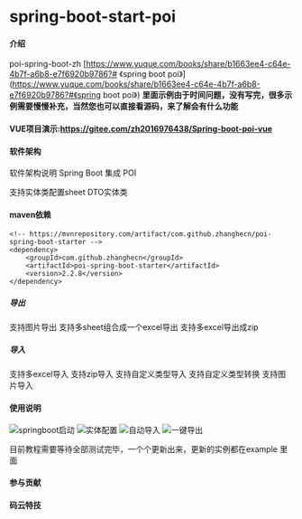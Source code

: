 # spring-boot-start-poi

#### 介绍
poi-spring-boot-zh [https://www.yuque.com/books/share/b1663ee4-c64e-4b7f-a6b8-e7f6920b9786?# 《spring boot poi》](https://www.yuque.com/books/share/b1663ee4-c64e-4b7f-a6b8-e7f6920b9786?#《spring boot poi》)
 **里面示例由于时间问题，没有写完，很多示例需要慢慢补充，当然您也可以直接看源码，来了解会有什么功能** 
#### VUE项目演示:https://gitee.com/zh2016976438/Spring-boot-poi-vue
#### 软件架构
软件架构说明
Spring Boot 集成 POI


支持实体类配置sheet DTO实体类
####  maven依赖


```
<!-- https://mvnrepository.com/artifact/com.github.zhanghecn/poi-spring-boot-starter -->
<dependency>
    <groupId>com.github.zhanghecn</groupId>
    <artifactId>poi-spring-boot-starter</artifactId>
    <version>2.2.8</version>
</dependency>

```



##### 导出
支持图片导出
支持多sheet组合成一个excel导出
支持多excel导出成zip

##### 导入
支持多excel导入
支持zip导入
支持自定义类型导入
支持自定义类型转换
支持图片导入



#### 使用说明
![springboot启动](https://images.gitee.com/uploads/images/2020/0612/225342_d99139ac_2220484.png "springBootApplication.png")
![实体配置](https://images.gitee.com/uploads/images/2020/0612/225359_832f32b8_2220484.png "配置1.png")
![自动导入](https://images.gitee.com/uploads/images/2020/0612/225413_3a3dad6e_2220484.png "参数使用.png")
![一键导出](https://images.gitee.com/uploads/images/2020/0612/225432_3820a386_2220484.png "导出.png")

目前教程需要等待全部测试完毕，一个个更新出来，更新的实例都在example 里面


#### 参与贡献




#### 码云特技

